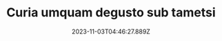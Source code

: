 ---
title: "Curia umquam degusto sub tametsi"
date: 2023-11-03T04:46:27.889Z
permalink: "/curia-umquam-degusto-sub-tametsi/"
---